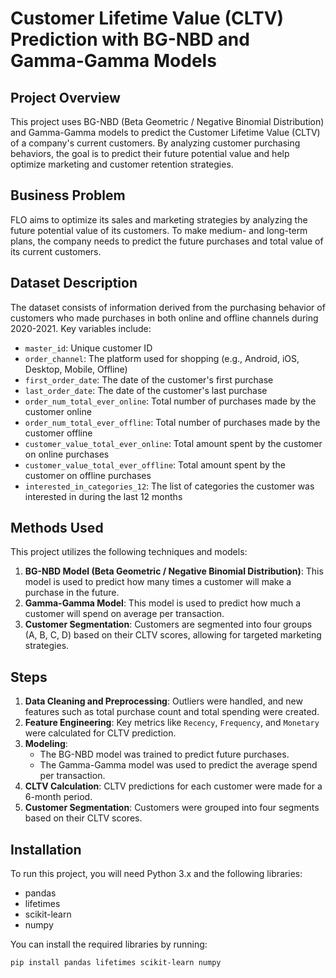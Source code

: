 # Customer Lifetime Value (CLTV) Prediction with BG-NBD and Gamma-Gamma Models

## Project Overview
This project uses BG-NBD (Beta Geometric / Negative Binomial Distribution) and Gamma-Gamma models to predict the Customer Lifetime Value (CLTV) of a company's current customers. By analyzing customer purchasing behaviors, the goal is to predict their future potential value and help optimize marketing and customer retention strategies.

## Business Problem
FLO aims to optimize its sales and marketing strategies by analyzing the future potential value of its customers. To make medium- and long-term plans, the company needs to predict the future purchases and total value of its current customers.

## Dataset Description
The dataset consists of information derived from the purchasing behavior of customers who made purchases in both online and offline channels during 2020-2021. Key variables include:
- `master_id`: Unique customer ID
- `order_channel`: The platform used for shopping (e.g., Android, iOS, Desktop, Mobile, Offline)
- `first_order_date`: The date of the customer's first purchase
- `last_order_date`: The date of the customer's last purchase
- `order_num_total_ever_online`: Total number of purchases made by the customer online
- `order_num_total_ever_offline`: Total number of purchases made by the customer offline
- `customer_value_total_ever_online`: Total amount spent by the customer on online purchases
- `customer_value_total_ever_offline`: Total amount spent by the customer on offline purchases
- `interested_in_categories_12`: The list of categories the customer was interested in during the last 12 months

## Methods Used
This project utilizes the following techniques and models:
1. **BG-NBD Model (Beta Geometric / Negative Binomial Distribution)**: This model is used to predict how many times a customer will make a purchase in the future.
2. **Gamma-Gamma Model**: This model is used to predict how much a customer will spend on average per transaction.
3. **Customer Segmentation**: Customers are segmented into four groups (A, B, C, D) based on their CLTV scores, allowing for targeted marketing strategies.

## Steps
1. **Data Cleaning and Preprocessing**: Outliers were handled, and new features such as total purchase count and total spending were created.
2. **Feature Engineering**: Key metrics like `Recency`, `Frequency`, and `Monetary` were calculated for CLTV prediction.
3. **Modeling**:
   - The BG-NBD model was trained to predict future purchases.
   - The Gamma-Gamma model was used to predict the average spend per transaction.
4. **CLTV Calculation**: CLTV predictions for each customer were made for a 6-month period.
5. **Customer Segmentation**: Customers were grouped into four segments based on their CLTV scores.

## Installation
To run this project, you will need Python 3.x and the following libraries:
- pandas
- lifetimes
- scikit-learn
- numpy

You can install the required libraries by running:
```bash
pip install pandas lifetimes scikit-learn numpy
